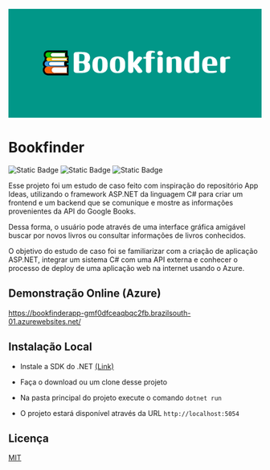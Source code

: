 ![Banner do projeto](https://github.com/MarcosEduardo30/Banners/blob/main/Bookfinder.png)

# Bookfinder

![Static Badge](https://img.shields.io/badge/C%23-blue)
![Static Badge](https://img.shields.io/badge/asp.net-darkblue)
![Static Badge](https://img.shields.io/badge/googlebooks-green)

<p>
    Esse projeto foi um estudo de caso feito com inspiração do repositório App Ideas, utilizando o framework ASP.NET da linguagem C# para criar um frontend e um backend que se comunique e mostre as informações provenientes da API do Google Books. 
</p>

<p>
    Dessa forma, o usuário pode através de uma interface gráfica amigável buscar por novos livros ou consultar informações de livros conhecidos.
</p>

<p>
    O objetivo do estudo de caso foi se familiarizar com a criação de aplicação ASP.NET, integrar um sistema C# com uma API externa e conhecer o processo de deploy de uma aplicação web na internet usando o Azure.
</p>

## Demonstração Online (Azure)


<p>
<a href="https://bookfinderapp-gmf0dfceaqbqc2fb.brazilsouth-01.azurewebsites.net/">
    https://bookfinderapp-gmf0dfceaqbqc2fb.brazilsouth-01.azurewebsites.net/
</a>
</p>

## Instalação Local

* Instale a SDK do .NET  <a href="https://dotnet.microsoft.com/pt-br/download/dotnet"> (Link) </a>

* Faça o download ou um clone desse projeto

* Na pasta principal do projeto execute o comando
``
dotnet run
``

* O projeto estará disponível através da URL `http://localhost:5054`

## Licença

<a href="https://github.com/MarcosEduardo30/BookFinder/blob/master/LICENSE">MIT</a>






